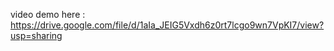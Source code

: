 video demo here : https://drive.google.com/file/d/1aIa_JEIG5Vxdh6z0rt7lcgo9wn7VpKI7/view?usp=sharing

